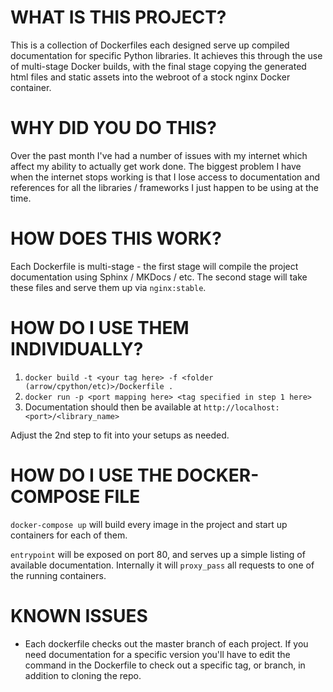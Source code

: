 # WHAT IS THIS PROJECT?
This is a collection of Dockerfiles each designed serve up compiled documentation for specific Python libraries. It achieves this through the use of multi-stage Docker builds, with the final stage copying the generated html files and static assets into the webroot of a stock nginx Docker container.

# WHY DID YOU DO THIS?
Over the past month I've had a number of issues with my internet which affect my ability to actually get work done. The biggest problem I have when the internet stops working is that I lose access to documentation and references for all the libraries / frameworks I just happen to be using at the time.

# HOW DOES THIS WORK?
Each Dockerfile is multi-stage - the first stage will compile the project documentation using Sphinx / MKDocs / etc. The second stage will take these files and serve them up via `nginx:stable`.

# HOW DO I USE THEM INDIVIDUALLY? 
1. `docker build -t <your tag here> -f <folder (arrow/cpython/etc)>/Dockerfile .`
1. `docker run -p <port mapping here> <tag specified in step 1 here>`
1. Documentation should then be available at `http://localhost:<port>/<library_name>`

Adjust the 2nd step to fit into your setups as needed. 

# HOW DO I USE THE DOCKER-COMPOSE FILE
`docker-compose up` will build every image in the project and start up containers for each of them.

`entrypoint` will be exposed on port 80, and serves up a simple listing of available documentation. Internally it will `proxy_pass` all requests to one of the running containers.

# KNOWN ISSUES
- Each dockerfile checks out the master branch of each project. If you need documentation for a specific version you'll have to edit the command in the Dockerfile to check out a specific tag, or branch, in addition to cloning the repo.
